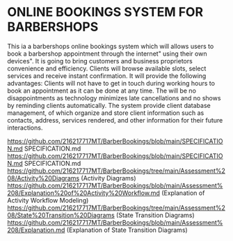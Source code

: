 # ONLINE BOOKINGS SYSTEM FOR BARBERSHOPS

 This ia a barbershops online bookings system which will allows users to book a barbershop appointment through the internet" using their own devices". It is going to bring customers and business proprietors convenience and efficiency. Clients will browse available slots, select services and receive instant confirmation. It will provide the following advantages:
Clients will not have to get in touch during working hours to book an appointment as it can be done at any time. The will be no disappointments as technology minimizes late cancellations and no shows by reminding clients automatically. The system provide client database management, of which organize and store client information such as contacts, address, services rendered, and other information for their future interactions.

https://github.com/216217717MT/BarberBookings/blob/main/SPECIFICATION.md SPECIFICATION.md
https://github.com/216217717MT/BarberBookings/blob/main/SPECIFICATION.md SPECIFICATION.md
https://github.com/216217717MT/BarberBookings/tree/main/Assessment%208/Activity%20Diagrams (Activity Diagrams)
https://github.com/216217717MT/BarberBookings/blob/main/Assessment%208/Explanation%20of%20Activity%20Workflow.md (Explanation of Activity Workflow Modeling)
https://github.com/216217717MT/BarberBookings/tree/main/Assessment%208/State%20Transition%20Diagrams (State Transition Diagrams)
https://github.com/216217717MT/BarberBookings/blob/main/Assessment%208/Explanation.md (Explanation of State Transition Diagrams)

